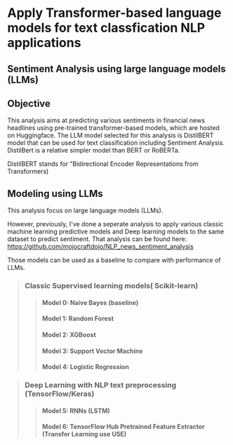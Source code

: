 # **Apply Transformer-based language models for text classfication NLP applications**


##  Sentiment Analysis using large language models (LLMs)



## Objective

This analysis aims at predicting various sentiments in financial news headlines using pre-trained transformer-based models, which are hosted on Huggingface.
The LLM model selected for this analysis is DistilBERT model that can be used for text classification including Sentiment Analysis. DistilBert is a relative simpler model than BERT or RoBERTa.

DistilBERT stands for "Bidirectional Encoder Representations from Transformers)


## Modeling using LLMs

This analysis focus on large language models (LLMs). 

However, previously, I've done a seperate analysis to apply various classic machine learning predictive models and Deep learning models to the same dataset to predict sentiment. That analysis can be found here: https://github.com/mojocraftdojo/NLP_news_sentiment_analysis


Those models can be used as a baseline to compare with performance of LLMs.

>### **Classic Supervised learning models( Scikit-learn)**
>> #### Model 0: Naive Bayes (baseline)
>> #### Model 1: Random Forest
>> #### Model 2: XGBoost
>> #### Model 3: Support Vector Machine
>> #### Model 4: Logistic Regression

>### **Deep Learning with NLP text preprocessing (TensorFlow/Keras)**
>>#### Model 5: RNNs (LSTM)
>>#### Model 6: TensorFlow Hub Pretrained Feature Extractor (Transfer Learning use USE)

